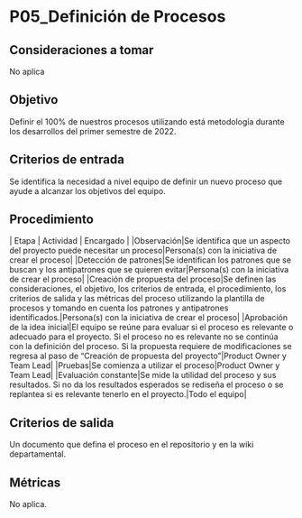 # P05_Definición de Procesos

## Consideraciones a tomar 
No aplica

## Objetivo
Definir el 100% de nuestros procesos utilizando está metodología durante los desarrollos del primer semestre de 2022.

## Criterios de entrada
Se identifica la necesidad a nivel equipo de definir un nuevo proceso que ayude a alcanzar los objetivos del equipo.

## Procedimiento 

| Etapa | Actividad | Encargado | 
|Observación|Se identifica que un aspecto del proyecto puede necesitar un proceso|Persona(s) con la iniciativa de crear el proceso|
|Detección de patrones|Se identifican los patrones que se buscan y los antipatrones que se quieren evitar|Persona(s) con la iniciativa de crear el proceso|
|Creación de propuesta del proceso|Se definen las consideraciones, el objetivo, los criterios de entrada, el procedimiento, los criterios de salida y las métricas del proceso utilizando la plantilla de procesos y tomando en cuenta los patrones y antipatrones identificados.|Persona(s) con la iniciativa de crear el proceso|
|Aprobación de la idea inicial|El equipo se reúne para evaluar si el proceso es relevante o adecuado para el proyecto. Si el proceso no es relevante no se continúa con la definición del proceso. Si la propuesta requiere de modificaciones se regresa al paso de “Creación de propuesta del proyecto”|Product Owner y Team Lead|
|Pruebas|Se comienza a utilizar el proceso|Product Owner y Team Lead|
|Evaluación constante|Se mide la utilidad del proceso y sus resultados. Si no da los resultados esperados se rediseña el proceso o se replantea si es relevante tenerlo en el proyecto.|Todo el equipo|



## Criterios de salida
Un documento que defina el proceso en el repositorio y en la wiki departamental.

## Métricas 
No aplica.
